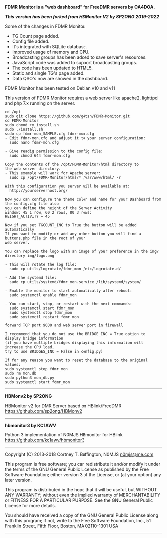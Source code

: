 **FDMR Monitor is a "web dashboard" for FreeDMR servers by OA4DOA.**

***This version has been forked from HBMonitor V2 by SP2ONG 2019-2022***

Some of the changes in FDMR Monitor:
- TG Count page added.
- Config file added.
- It's integrated with SQLite database.
- Improved usage of memory and CPU.
- Broadcasting groups has been added to save server's resources.
- JavaScript code was added to support broadcasting groups.
- The code has been updated to HTML5.
- Static and single TG's page added.
- Data QSO's now are showed in the dashboard.

FDMR Monitor has been tested on Debian v10 and v11

This version of FDMR Monitor requires a web server like apache2, lighttpd and 
php 7.x running on the server.

    cd /opt
    sudo git clone https://github.com/g4tsn/FDMR-Monitor.git
    cd FDMR-Monitor
    sudo chmod +x install.sh
    sudo ./install.sh
    sudo cp fdmr-mon_SAMPLE.cfg fdmr-mon.cfg
    - Edit fdmr-mon.cfg and adjust it to your server configuration:
      sudo nano fdmr-mon.cfg

    - Give readig permission to the config file:
      sudo chmod 644 fdmr-mon.cfg

    Copy the contents of the /opt/FDMR-Monitor/html directory to 
    the web server directory.
    - This example will work for Apache server:
      sudo cp /opt/FDMR-Monitor/html/* /var/www/html/ -r

    With this configuration you server will be available at:
      http://yourserverhost.org/

    Now you can configure the theme color and name for your Dashboard from the config.cfg file also
    you can define the height of the Server Activity 
    window: 45 1 row, 60 2 rows, 80 3 rows:
    HEIGHT_ACTIVITY = 45

    Now if you set TGCOUNT_INC to True the button will be added automatically
    If you want to modify or add any other button you will find a buttons.php file in the root of your
    web server.
    
    You can replace the logo with an image of your preference in the img/ directory img/logo.png
    
    - This will rotate the log file:
      sudo cp utils/logrotate/fdmr_mon /etc/logrotate.d/

    - Add the systemd file:
      sudo cp utils/systemd/fdmr_mon.service /lib/systemd/system/

    - Enable the monitor to start automatically after reboot:
      sudo systemctl enable fdmr_mon

    - You can start, stop, or restart with the next commands:
      sudo systemctl start fdmr_mon
      sudo systemctl stop fdmr_mon
      sudo systemctl restart fdmr_mon

    forward TCP port 9000 and web server port in firewall
        
    I recommend that you do not use the BRIDGE_INC = True option to display bridge information 
    (if you have multiple bridges displaying this information will increase the CPU load, 
    try to use BRIDGES_INC = False in config.py) 
    
    If for any reason you want to reset the database to the original values:
    sudo systemctl stop fdmr_mon
    sudo rm mon.db
    sudo python3 mon_db.py
    sudo systemctl start fdmr_mon


---

**HBMonv2 by SP2ONG**

HBMonitor v2 for DMR Server based on HBlink/FreeDMR https://github.com/sp2ong/HBMonv2 

---

**hbmonitor3 by KC1AWV**

Python 3 implementation of N0MJS HBmonitor for HBlink https://github.com/kc1awv/hbmonitor3 

---

Copyright (C) 2013-2018  Cortney T. Buffington, N0MJS <n0mjs@me.com>

This program is free software; you can redistribute it and/or modify it under the terms of the GNU General Public License as published by the Free Software Foundation; either version 3 of 
the License, or (at your option) any later version.

This program is distributed in the hope that it will be useful, but WITHOUT ANY WARRANTY; without even the implied warranty of MERCHANTABILITY or FITNESS FOR A PARTICULAR PURPOSE. See the 
GNU General Public License for more details.

You should have received a copy of the GNU General Public License along with this program; if not, write to the Free Software Foundation, Inc., 51 Franklin Street, Fifth Floor, Boston, MA 
02110-1301  USA

---

